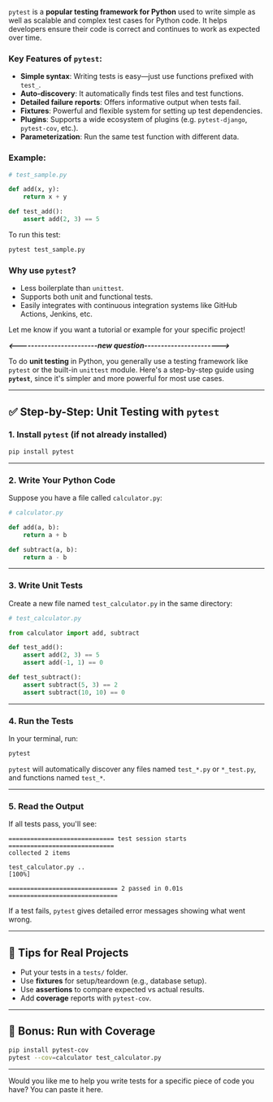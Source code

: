 `pytest` is a **popular testing framework for Python** used to write simple as well as scalable and complex test cases for Python code. It helps developers ensure their code is correct and continues to work as expected over time.

### Key Features of `pytest`:

* **Simple syntax**: Writing tests is easy—just use functions prefixed with `test_`.
* **Auto-discovery**: It automatically finds test files and test functions.
* **Detailed failure reports**: Offers informative output when tests fail.
* **Fixtures**: Powerful and flexible system for setting up test dependencies.
* **Plugins**: Supports a wide ecosystem of plugins (e.g. `pytest-django`, `pytest-cov`, etc.).
* **Parameterization**: Run the same test function with different data.

### Example:

```python
# test_sample.py

def add(x, y):
    return x + y

def test_add():
    assert add(2, 3) == 5
```

To run this test:

```bash
pytest test_sample.py
```

### Why use `pytest`?

* Less boilerplate than `unittest`.
* Supports both unit and functional tests.
* Easily integrates with continuous integration systems like GitHub Actions, Jenkins, etc.

Let me know if you want a tutorial or example for your specific project!


***<------------------------new question----------------------->***

To do **unit testing** in Python, you generally use a testing framework like `pytest` or the built-in `unittest` module. Here's a step-by-step guide using **`pytest`**, since it's simpler and more powerful for most use cases.

---

## ✅ Step-by-Step: Unit Testing with `pytest`

### 1. **Install `pytest`** (if not already installed)

```bash
pip install pytest
```

---

### 2. **Write Your Python Code**

Suppose you have a file called `calculator.py`:

```python
# calculator.py

def add(a, b):
    return a + b

def subtract(a, b):
    return a - b
```

---

### 3. **Write Unit Tests**

Create a new file named `test_calculator.py` in the same directory:

```python
# test_calculator.py

from calculator import add, subtract

def test_add():
    assert add(2, 3) == 5
    assert add(-1, 1) == 0

def test_subtract():
    assert subtract(5, 3) == 2
    assert subtract(10, 10) == 0
```

---

### 4. **Run the Tests**

In your terminal, run:

```bash
pytest
```

`pytest` will automatically discover any files named `test_*.py` or `*_test.py`, and functions named `test_*`.

---

### 5. **Read the Output**

If all tests pass, you'll see:

```
============================= test session starts =============================
collected 2 items

test_calculator.py ..                                                [100%]

============================== 2 passed in 0.01s ==============================
```

If a test fails, `pytest` gives detailed error messages showing what went wrong.

---

## 🔁 Tips for Real Projects

* Put your tests in a `tests/` folder.
* Use **fixtures** for setup/teardown (e.g., database setup).
* Use **assertions** to compare expected vs actual results.
* Add **coverage** reports with `pytest-cov`.

---

## 🚀 Bonus: Run with Coverage

```bash
pip install pytest-cov
pytest --cov=calculator test_calculator.py
```

---

Would you like me to help you write tests for a specific piece of code you have? You can paste it here.
